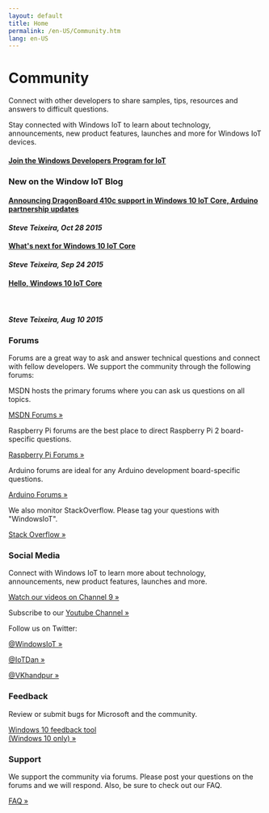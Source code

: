 ```yaml
---
layout: default
title: Home
permalink: /en-US/Community.htm
lang: en-US
---
```

<div class="row section-heading">
    <h1>Community</h1>
    <p>Connect with other developers to share samples, tips, resources and answers to difficult questions.</p>
    <p>Stay connected with Windows IoT to learn about technology, announcements, new product features, launches and more for Windows IoT devices.</p>
    <a href="{{site.signupurl}}">
      <h4 class="btn btn-default highlight">Join the Windows Developers Program for IoT</h4>
    </a>

</div>
<div class="row section-heading">
  <h3>New on the Window IoT Blog</h3>
    <div class="col-md-4">
    <div class="col-md-9">
      <a href="http://blogs.windows.com/buildingapps/2015/10/28/announcing-dragonboard-410c-support-in-windows-10-iot-core-arduino-partnership-updates/" target="_blank">
        <h4>Announcing DragonBoard 410c support in Windows 10 IoT Core, Arduino partnership updates</h4>
      </a>
      <h4><em>Steve Teixeira, Oct 28 2015</em></h4>
    </div>
  </div>
  <div class="col-md-4">
    <div class="col-md-9">
      <a href="http://blogs.windows.com/buildingapps/2015/09/24/whats-next-for-windows-10-iot-core/" target="_blank">
        <h4>What's next for Windows 10 IoT Core</h4>
      </a>
      <h4><em>Steve Teixeira, Sep 24 2015</em></h4>
    </div>
  </div>
  <div class="col-md-4">
    <div class="col-md-9">
      <a href="http://blogs.windows.com/buildingapps/2015/08/10/hello-windows-10-iot-core/" target="_blank">
        <h4>Hello, Windows 10 IoT Core</h4>
      </a>
      <br>
      <h4><em>Steve Teixeira, Aug 10 2015</em></h4>
    </div>
  </div>
</div>

<a name="contact"></a>

<div class="row section-heading">
  <div class="col-md-3">
    <h3>Forums</h3>
    <p>Forums are a great way to ask and answer technical questions and connect with fellow developers. We support the community through the following forums:</p>
    <p>MSDN hosts the primary forums where you can ask us questions on all topics.</p>
    <p>
      <a href="https://social.msdn.microsoft.com/forums/en-US/home?forum=WindowsIoT" target="_blank">MSDN Forums &raquo;</a>
    </p>
    <p>Raspberry Pi forums are the best place to direct Raspberry Pi 2 board-specific questions.</p>
    <p>
    <a href="https://www.raspberrypi.org/forums/viewforum.php?f=105" target="_blank">Raspberry Pi Forums &raquo;</a>
    </p>
    <p>Arduino forums are ideal for any Arduino development board-specific questions.
    </p>
    <p>
      <a href="http://forum.arduino.cc/">Arduino Forums &raquo;</a>
    </p>
    <p>We also monitor StackOverflow. Please tag your questions with "WindowsIoT".</p>
    <a href="http://stackoverflow.com/questions/tagged/WindowsIoT" target="_blank">Stack Overflow &raquo;</a>
    </p>
  </div>
  <div class="col-md-3">
    <h3>Social Media</h3>
    <p>
      Connect with Windows IoT to learn more about technology, announcements, new product features, launches and more.
    </p>
    <p>
      <a href="http://channel9.msdn.com/Search?term=Windows%20IoT#ch9Search" target="_blank">Watch our videos on Channel 9 &raquo;</a>
    </p>
    <p>
      Subscribe to our <a href="http://www.youtube.com/playlist?list=PL1ljc761XCiaj0g6g1sef4inE4pEV4CGp" target="_blank">Youtube Channel &raquo;</a>
    </p>
    <p>
      Follow us on Twitter:
    </p>
    <p>
      <a href="https://twitter.com/WindowsIoT" target="_blank">@WindowsIoT &raquo;</a>
    </p>
    <p>
      <a href="https://twitter.com/IoTDan" target="_blank">@IoTDan &raquo;</a>
    </p>
    <p>
      <a href="https://twitter.com/vkhandpur" target="_blank">@VKhandpur &raquo;</a>
    </p>
  </div>
  <div class="col-md-3">
    <h3>Feedback</h3>
    <p>
      Review or submit bugs for Microsoft and the community. 
    </p>
    <p>
      <a href='windows-feedback:?contextid=441&metadata={"Metadata":[{"OS":"IoTUAP"},{"Source":"WindowsOnDevices.com"}]}??' target="_blank">Windows 10 feedback tool <br />(Windows 10 only) &raquo;</a>
    </p>
  </div>
  <div class="col-md-3">
    <h3>Support</h3>
    <p>
      We support the community via forums. Please post your questions on the forums and we will respond. Also, be sure to check out our FAQ.
    </p>
    <p>
      <a href="{{site.baseurl}}/{{page.lang}}/Faqs.htm">FAQ &raquo;</a>
    </p>
  </div>
</div>
